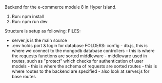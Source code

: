 Backend for the e-commerce module 8 in Hyper Island. 
1. Run: npm install
2. Run: npm run dev

Structure is setup as following:
FILES:
- server.js is the main source
- .env holds port & login for database
FOLDERS:
    config
        - db.js, this is where we connect to the mongodb database
    controllers
        - this is where the requests functions are sorted
    middleware
        - middleware used in routes, such as "protect" which checks for
        authentication of user
    models
        - this is where the schema of requests are sorted
    routes
        - this is where routes to the backend are specified
        - also look at server.js for base routes